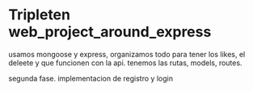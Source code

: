 # Tripleten web_project_around_express
usamos mongoose y express, organizamos todo para tener los likes, el deleete  y que funcionen con la api. 
tenemos las rutas, models, routes. 


segunda fase.
implementacion de registro y login

